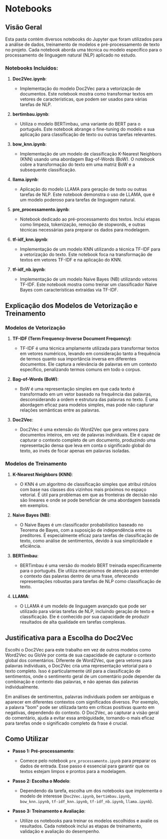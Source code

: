 # Notebooks

## Visão Geral

Esta pasta contém diversos notebooks do Jupyter que foram utilizados para a análise de dados, treinamento de modelos e pré-processamento de texto no projeto. Cada notebook aborda uma técnica ou modelo específico para o processamento de linguagem natural (NLP) aplicado no estudo.

### Notebooks Incluídos:

1. **Doc2Vec.ipynb**:
   - Implementação do modelo Doc2Vec para a vetorização de documentos. Este notebook mostra como transformar textos em vetores de características, que podem ser usados para várias tarefas de NLP.

2. **bertimbau.ipynb**:
   - Utiliza o modelo BERTimbau, uma variante do BERT para o português. Este notebook abrange o fine-tuning do modelo e sua aplicação para classificação de texto ou outras tarefas relevantes.

3. **bow_knn.ipynb**:
   - Implementação de um modelo de classificação K-Nearest Neighbors (KNN) usando uma abordagem Bag-of-Words (BoW). O notebook cobre a transformação do texto em uma matriz BoW e a subsequente classificação.

4. **llama.ipynb**:
   - Aplicação do modelo LLAMA para geração de texto ou outras tarefas de NLP. Este notebook demonstra o uso de LLAMA, que é um modelo poderoso para tarefas de linguagem natural.

5. **pre_processamento.ipynb**:
   - Notebook dedicado ao pré-processamento dos textos. Inclui etapas como limpeza, tokenização, remoção de stopwords, e outras técnicas necessárias para preparar os dados para modelagem.

6. **tf-idf_knn.ipynb**:
   - Implementação de um modelo KNN utilizando a técnica TF-IDF para a vetorização do texto. Este notebook foca na transformação de textos em vetores TF-IDF e na aplicação do KNN.

7. **tf-idf_nb.ipynb**:
   - Implementação de um modelo Naive Bayes (NB) utilizando vetores TF-IDF. Este notebook mostra como treinar um classificador Naive Bayes com características extraídas via TF-IDF.

## Explicação dos Modelos de Vetorização e Treinamento

### Modelos de Vetorização

1. **TF-IDF (Term Frequency-Inverse Document Frequency)**:
   - TF-IDF é uma técnica amplamente utilizada para transformar textos em vetores numéricos, levando em consideração tanto a frequência de termos quanto sua importância inversa em diferentes documentos. Ele captura a relevância de palavras em um contexto específico, penalizando termos comuns em todo o corpus.

2. **Bag-of-Words (BoW)**:
   - BoW é uma representação simples em que cada texto é transformado em um vetor baseado na frequência das palavras, desconsiderando a ordem e estrutura das palavras no texto. É uma abordagem eficaz para modelos simples, mas pode não capturar relações semânticas entre as palavras.

3. **Doc2Vec**:
   - Doc2Vec é uma extensão do Word2Vec que gera vetores para documentos inteiros, em vez de palavras individuais. Ele é capaz de capturar o contexto completo de um documento, produzindo uma representação densa que leva em conta o significado global do texto, ao invés de focar apenas em palavras isoladas.

### Modelos de Treinamento

1. **K-Nearest Neighbors (KNN)**:
   - O KNN é um algoritmo de classificação simples que atribui rótulos com base nas classes dos vizinhos mais próximos no espaço vetorial. É útil para problemas em que as fronteiras de decisão não são lineares e onde se pode beneficiar de uma abordagem baseada em exemplos.

2. **Naive Bayes (NB)**:
   - O Naive Bayes é um classificador probabilístico baseado no Teorema de Bayes, com a suposição de independência entre os preditores. É especialmente eficaz para tarefas de classificação de texto, como análise de sentimentos, devido à sua simplicidade e eficiência.

3. **BERTimbau**:
   - BERTimbau é uma versão do modelo BERT treinada especificamente para o português. Ele utiliza mecanismos de atenção para entender o contexto das palavras dentro de uma frase, oferecendo representações robustas para tarefas de NLP como classificação de texto.

4. **LLAMA**:
   - O LLAMA é um modelo de linguagem avançado que pode ser utilizado para várias tarefas de NLP, incluindo geração de texto e classificação. Ele é conhecido por sua capacidade de produzir resultados de alta qualidade em tarefas complexas.

## Justificativa para a Escolha do Doc2Vec

Escolhi o Doc2Vec para este trabalho em vez de outros modelos como Word2Vec ou GloVe por conta de sua capacidade de capturar o contexto global dos comentários. Diferente de Word2Vec, que gera vetores para palavras individuais, o Doc2Vec cria uma representação vetorial para o texto completo. Isso é particularmente útil para a classificação de sentimentos, onde o sentimento geral de um comentário pode depender da combinação e contexto das palavras, e não apenas das palavras individualmente.

Em análises de sentimentos, palavras individuais podem ser ambíguas e aparecer em diferentes contextos com significados diversos. Por exemplo, a palavra "bom" pode ser utilizada tanto em críticas positivas quanto em negativas, dependendo do contexto. O Doc2Vec, ao capturar a visão geral do comentário, ajuda a evitar essa ambiguidade, tornando-o mais eficaz para tarefas onde o significado completo da frase é crucial.

## Como Utilizar

- **Passo 1: Pré-processamento**:
  - Comece pelo notebook `pre_processamento.ipynb` para preparar os dados de entrada. Esse passo é essencial para garantir que os textos estejam limpos e prontos para a modelagem.

- **Passo 2: Escolha o Modelo**:
  - Dependendo da tarefa, escolha um dos notebooks que implementa o modelo de interesse (`Doc2Vec.ipynb`, `bertimbau.ipynb`, `bow_knn.ipynb`, `tf-idf_knn.ipynb`, `tf-idf_nb.ipynb`, `llama.ipynb`).

- **Passo 3: Treinamento e Avaliação**:
  - Utilize os notebooks para treinar os modelos escolhidos e avalie os resultados. Cada notebook inclui as etapas de treinamento, validação e avaliação do desempenho.